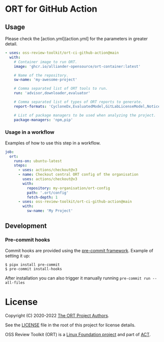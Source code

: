 # ORT for GitHub Action

## Usage

Please check the [action.yml](action.yml] for the parameters in greater detail.

```yaml
- uses: oss-review-toolkit/ort-ci-github-action@main
  with:
    # Container image to run ORT.
    image: 'ghcr.io/alliander-opensource/ort-container:latest'

    # Name of the repository.
    sw-name: 'my-awesome-project'

    # Comma separated list of ORT tools to run.
    run: 'advisor,downloader,evaluator'

    # Comma separated list of types of ORT reports to generate.
    report-formats: 'CycloneDx,EvaluatedModel,GitLabLicenseModel,NoticeTemplate,SpdxDocument,StaticHtml,WebApp'

    # List of package managers to be used when analyzing the project.
    package-managers: 'npm,pip'

```

### Usage in a workflow

Examples of how to use this step in a workflow.

```yaml
job:
  ort:
    runs-on: ubuntu-latest
    steps:
      - uses: actions/checkout@v3
      - name: Checkout central ORT config of the organisation
        uses: actions/checkout@v3
        with:
          repository: my-organisation/ort-config
          path: '.ort/config'
          fetch-depth: 1
      - uses: oss-review-toolkit/ort-ci-github-action@main
        with:
          sw-name: 'My Project'
```

## Development

### Pre-commit hooks

Commit hooks are provided using the [pre-commit framework](https://pre-commit.com/).
Example of setting it up:

```shell
$ pipx install pre-commit
$ pre-commit install-hooks
```

After installation you can also trigger it manually running `pre-commit run --all-files`

# License

Copyright (C) 2020-2022 [The ORT Project Authors](./NOTICE).

See the [LICENSE](./LICENSE) file in the root of this project for license details.

OSS Review Toolkit (ORT) is a [Linux Foundation project](https://www.linuxfoundation.org) and part of [ACT](https://automatecompliance.org/).
